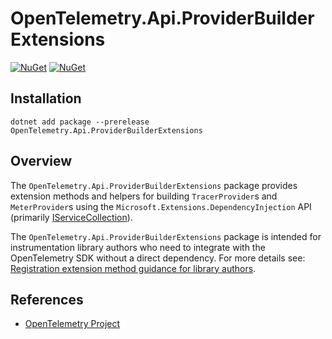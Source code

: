 # OpenTelemetry.Api.ProviderBuilderExtensions

[![NuGet](https://img.shields.io/nuget/v/OpenTelemetry.Api.ProviderBuilderExtensions.svg)](https://www.nuget.org/packages/OpenTelemetry.Api.ProviderBuilderExtensions)
[![NuGet](https://img.shields.io/nuget/dt/OpenTelemetry.Api.ProviderBuilderExtensions.svg)](https://www.nuget.org/packages/OpenTelemetry.Api.ProviderBuilderExtensions)

## Installation

```shell
dotnet add package --prerelease OpenTelemetry.Api.ProviderBuilderExtensions
```

## Overview

The `OpenTelemetry.Api.ProviderBuilderExtensions` package provides extension
methods and helpers for building `TracerProvider`s and `MeterProvider`s using
the `Microsoft.Extensions.DependencyInjection` API (primarily
[IServiceCollection](https://learn.microsoft.com/dotnet/api/microsoft.extensions.dependencyinjection.iservicecollection)).

The `OpenTelemetry.Api.ProviderBuilderExtensions` package is intended for
instrumentation library authors who need to integrate with the OpenTelemetry SDK
without a direct dependency. For more details see: [Registration extension
method guidance for library
authors](../../docs/trace/extending-the-sdk/README.md#registration-extension-method-guidance-for-library-authors).

## References

* [OpenTelemetry Project](https://opentelemetry.io/)
